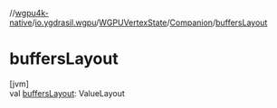 //[wgpu4k-native](../../../../index.md)/[io.ygdrasil.wgpu](../../index.md)/[WGPUVertexState](../index.md)/[Companion](index.md)/[buffersLayout](buffers-layout.md)

# buffersLayout

[jvm]\
val [buffersLayout](buffers-layout.md): ValueLayout